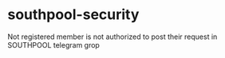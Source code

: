# southpool-security
Not registered member is not authorized to post their request in SOUTHPOOL telegram grop
